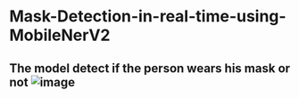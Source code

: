# Mask-Detection-in-real-time-using-MobileNerV2
## The model detect if the person wears his mask or not ![image](https://user-images.githubusercontent.com/47902710/135148785-44509070-2966-4bb9-91c4-d489e4a1083c.png)
